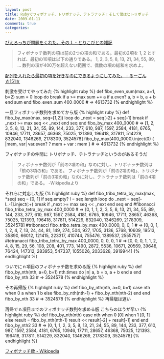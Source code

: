 ```yaml
---
layout: post
title: Rubyでフィボナッチ、トリボナッチ、テトラナッチ！そして僕はヒトリボッチ
date: 2009-01-11
comments: true
categories:
---
```



<a href="http://d.hatena.ne.jp/torikobito/20090108/1231398740">ぴえろっちが問題をくれた。その１ - とりこびとの雑記</a>
> 
> フィボナッチ数列の項は前の2つの項の和である。最初の2項を 1, 2 とすれば、最初の10項は以下の通りである。 
> 1, 2, 3, 5, 8, 13, 21, 34, 55, 89, ...
> 数列の項が400万を超えない範囲で、偶数の項の総和を求めよ。

<a href="http://d.hatena.ne.jp/rurar/20090109/1231505507">配列を入れたら最初の項を好きなのにできるようにしてみた。 - るーごん☆151☆</a>

刺激を受けてやってみた
{% highlight ruby %}
 def fibo_even_sum(max, a=1, b=2)
   sum = 0
   loop do
     break if a >= max
     sum += a if a.even?
     a, b = b, a + b
   end
   sum
 end
 fibo_even_sum 400_0000 # => 4613732
{% endhighlight %}

一旦フィボナッチ数列を求めてから版
{% highlight ruby %}
 def fibo_by_max(max, seq=[1,2])
   loop do
     _next = seq[-2] + seq[-1]
     break if _next >= max
     seq << _next
   end
   seq
 end
 fibo_by_max 400_0000 # => [1, 2, 3, 5, 8, 13, 21, 34, 55, 89, 144, 233, 377, 610, 987, 1597, 2584, 4181, 6765, 10946, 17711, 28657, 46368, 75025, 121393, 196418, 317811, 514229, 832040, 1346269, 2178309, 3524578]
 fibo_by_max(400_0000).inject(0) { |mem, var| var.even? ? mem + var : mem } # => 4613732
{% endhighlight %}

フィボナッチの仲間に
トリボナッチ、テトラナッチというのがあるそうだ
> 
> フィボナッチ数列が「前の2項の和」なのに対し、トリボナッチ数列は「前の3項の和」である。
> フィボナッチ数列が「前の2項の和」、トリボナッチ数列が「前の3項の和」なのに対し、テトラナッチ数列は「前の4項の和」である。
>    -Wikipediaより


それらに対応した版
{% highlight ruby %}
 def fibo_tribo_tetra_by_max(max, *seq)
   seq = [0, 1] if seq.empty?
   l = seq.length
   loop do
     _next = seq[-l..-1].inject(:+)
     break if _next >= max
     seq << _next
   end
   seq
 end
 #fibonacci
 fibo_tribo_tetra_by_max 400_0000 # => [0, 1, 1, 2, 3, 5, 8, 13, 21, 34, 55, 89, 144, 233, 377, 610, 987, 1597, 2584, 4181, 6765, 10946, 17711, 28657, 46368, 75025, 121393, 196418, 317811, 514229, 832040, 1346269, 2178309, 3524578]
 #tribonacci
 fibo_tribo_tetra_by_max 400_0000, 0, 0, 1 # => [0, 0, 1, 1, 2, 4, 7, 13, 24, 44, 81, 149, 274, 504, 927, 1705, 3136, 5768, 10609, 19513, 35890, 66012, 121415, 223317, 410744, 755476, 1389537, 2555757]
 #tetranacci
 fibo_tribo_tetra_by_max 400_0000, 0, 0, 0, 1 # => [0, 0, 0, 1, 1, 2, 4, 8, 15, 29, 56, 108, 208, 401, 773, 1490, 2872, 5536, 10671, 20569, 39648, 76424, 147312, 283953, 547337, 1055026, 2033628, 3919944]
{% endhighlight %}

ついでにｎ項目のフィボナッチ数を求める版
{% highlight ruby %}
 def fibo_by_nth(nth, a=0, b=1)
   nth.times do |n|
     a, b = b, a + b
   end
   a
 end
 fibo_by_nth 33 # => 3524578
{% endhighlight %}

その再帰版
{% highlight ruby %}
 def fibo_by_nth(nth, a=0, b=1)
   case nth
   when 0
     a
   when 1
     b
   else
     fibo_by_nth(nth-1) + fibo_by_nth(nth-2)
   end
 end
 fibo_by_nth 33 # => 3524578
{% endhighlight %}
再帰版は遅い

再帰でｎ項目までのフィボナッチ数列を求める版
こちらのほうが早い
{% highlight ruby %}
 def fibo_by_nth(nth)
   case nth
   when 0
     [0]
   when 1
     [0, 1]
   else
     result = fibo_by_nth(nth-1)
     result << result[-2] + result[-1]
   end
 end
 fibo_by_nth2 33 # => [0, 1, 1, 2, 3, 5, 8, 13, 21, 34, 55, 89, 144, 233, 377, 610, 987, 1597, 2584, 4181, 6765, 10946, 17711, 28657, 46368, 75025, 121393, 196418, 317811, 514229, 832040, 1346269, 2178309, 3524578]
{% endhighlight %}

[フィボナッチ数 - Wikipedia](http://ja.wikipedia.org/wiki/%E3%83%95%E3%82%A3%E3%83%9C%E3%83%8A%E3%83%83%E3%83%81%E6%95%B0)